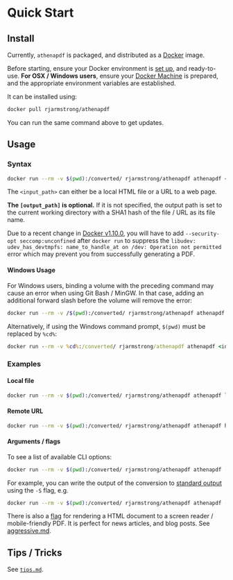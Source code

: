 # Quick Start


## Install

Currently, `athenapdf` is packaged, and distributed as a [Docker][docker] image.

Before starting, ensure your Docker environment is [set up][docker], and ready-to-use. **For OSX / Windows users**, ensure your [Docker Machine][docker-machine] is prepared, and the appropriate environment variables are established.

It can be installed using:

```bash
docker pull rjarmstrong/athenapdf
```

You can run the same command above to get updates.


## Usage

### Syntax

```bash
docker run --rm -v $(pwd):/converted/ rjarmstrong/athenapdf athenapdf <input_path> [output_path]
```

The `<input_path>` can either be a local HTML file or a URL to a web page.

**The `[output_path]` is optional.** If it is not specified, the output path is set to the current working directory with a SHA1 hash of the file / URL as its file name.

Due to a recent change in [Docker v1.10.0][1.10.0], you will have to add `--security-opt seccomp:unconfined` after `docker run` to suppress the `libudev: udev_has_devtmpfs: name_to_handle_at on /dev: Operation not permitted` error which may prevent you from successfully generating a PDF.

#### Windows Usage

For Windows users, binding a volume with the preceding command may cause an error when using Git Bash / MinGW. In that case, adding an additional forward slash before the volume will remove the error:

```bash
docker run --rm -v /$(pwd):/converted/ rjarmstrong/athenapdf athenapdf <input_path> [output_path]
```

Alternatively, if using the Windows command prompt, `$(pwd)` must be replaced by `%cd%`:

```cmd
docker run --rm -v %cd%:/converted/ rjarmstrong/athenapdf athenapdf <input_path> [output_path]
```

### Examples

#### Local file

```bash
docker run --rm -v $(pwd):/converted/ rjarmstrong/athenapdf athenapdf local_file.html
```

#### Remote URL

```bash
docker run --rm -v $(pwd):/converted/ rjarmstrong/athenapdf athenapdf http://blog.arachnys.com/
```

#### Arguments / flags

To see a list of available CLI options:

```bash
docker run --rm -v $(pwd):/converted/ rjarmstrong/athenapdf athenapdf --help
```

For example, you can write the output of the conversion to [standard output][stdout] using the `-S` flag, e.g.

```bash
docker run --rm -v $(pwd):/converted/ rjarmstrong/athenapdf athenapdf -S http://blog.arachnys.com/
```

There is also a [flag][aggressive] for rendering a HTML document to a screen reader / mobile-friendly PDF. It is perfect for news articles, and blog posts. See [aggressive.md][aggressive].


## Tips / Tricks

See [`tips.md`](tips.md).



[docker]: https://www.docker.com/
[docker-machine]: https://docs.docker.com/mac/step_one/
[1.10.0]: https://github.com/docker/docker/releases/tag/v1.10.0
[stdout]: https://en.wikipedia.org/wiki/Standard_streams#Standard_output_.28stdout.29
[aggressive]: aggressive.md
